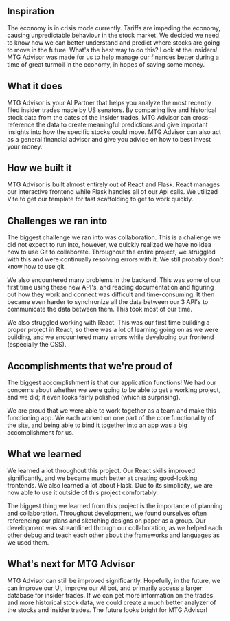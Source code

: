 ## Inspiration
The economy is in crisis mode currently. Tariffs are impeding the economy, causing unpredictable behaviour in the stock market. We decided we need to know how we can better understand and predict where stocks are going to move in the future. What's the best way to do this? Look at the insiders! MTG Advisor was made for us to help manage our finances better during a time of great turmoil in the economy, in hopes of saving some money.
## What it does
MTG Advisor is your AI Partner that helps you analyze the most recently filed insider trades made by US senators.  By comparing live and historical stock data from the dates of the insider trades, MTG Advisor can cross-reference the data to create meaningful predictions and give important insights into how the specific stocks could move. MTG Advisor can also act as a general financial advisor and give you advice on how to best invest your money. 
## How we built it
MTG Advisor is built almost entirely out of React and Flask. React manages our interactive frontend while Flask handles all of our Api calls. We utilized Vite to get our template for fast scaffolding to get to work quickly.
## Challenges we ran into
The biggest challenge we ran into was collaboration. This is a challenge we did not expect to run into, however, we quickly realized we have no idea how to use Git to collaborate. Throughout the entire project, we struggled with this and were continually resolving errors with it. We still probably don't know how to use git.

We also encountered many problems in the backend. This was some of our first time using these new API's, and reading documentation and figuring out how they work and connect was difficult and time-consuming. It then became even harder to synchronize all the data between our 3 API's to communicate the data between them. This took most of our time.

We also struggled working with React. This was our first time building a proper project in React, so there was a lot of learning going on as we were building, and we encountered many errors while developing our frontend (especially the CSS).
## Accomplishments that we're proud of
The biggest accomplishment is that our application functions! We had our concerns about whether we were going to be able to get a working project, and we did; it even looks fairly polished (which is surprising).

We are proud that we were able to work together as a team and make this functioning app. We each worked on one part of the core functionality of the site, and being able to bind it together into an app was a big accomplishment for us.
## What we learned
We learned a lot throughout this project. Our React skills improved significantly, and we became much better at creating good-looking frontends. We also learned a lot about Flask. Due to its simplicity, we are now able to use it outside of this project comfortably. 

The biggest thing we learned from this project is the importance of planning and collaboration. Throughout development, we found ourselves often referencing our plans and sketching designs on paper as a group. Our development was streamlined through our collaboration, as we helped each other debug and teach each other about the frameworks and languages as we used them. 
## What's next for MTG Advisor
MTG Advisor can still be improved significantly. Hopefully, in the future, we can improve our UI, improve our AI bot, and primarily access a larger database for insider trades. If we can get more information on the trades and more historical stock data, we could create a much better analyzer of the stocks and insider trades. The future looks bright for MTG Advisor!
